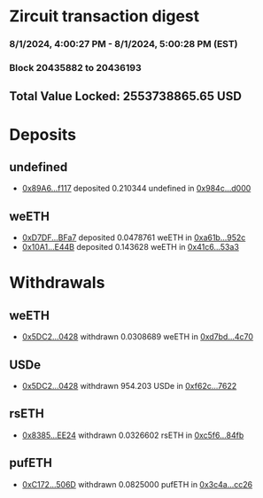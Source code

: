 # Zircuit transaction digest
### 8/1/2024, 4:00:27 PM - 8/1/2024, 5:00:28 PM (EST)
### Block 20435882 to 20436193

## Total Value Locked: 2553738865.65 USD

# Deposits
## undefined
- [0x89A6...f117](https://etherscan.io/address/0x89A64d05d02760cb1C8Fb5848a250e464449f117) deposited 0.210344 undefined in [0x984c...d000](https://etherscan.io/tx/0x89A64d05d02760cb1C8Fb5848a250e464449f117)
## weETH
- [0xD7DF...BFa7](https://etherscan.io/address/0xD7DF7E085214743530afF339aFC420c7c720BFa7) deposited 0.0478761 weETH in [0xa61b...952c](https://etherscan.io/tx/0xD7DF7E085214743530afF339aFC420c7c720BFa7)
- [0x10A1...E44B](https://etherscan.io/address/0x10A12072200c9442874555D2dE8a9D7149e9E44B) deposited 0.143628 weETH in [0x41c6...53a3](https://etherscan.io/tx/0x10A12072200c9442874555D2dE8a9D7149e9E44B)
# Withdrawals
## weETH
- [0x5DC2...0428](https://etherscan.io/address/0x5DC2C366706bf35CeccC1B2EacA8B19Cc9170428) withdrawn 0.0308689 weETH in [0xd7bd...4c70](https://etherscan.io/tx/0x5DC2C366706bf35CeccC1B2EacA8B19Cc9170428)
## USDe
- [0x5DC2...0428](https://etherscan.io/address/0x5DC2C366706bf35CeccC1B2EacA8B19Cc9170428) withdrawn 954.203 USDe in [0xf62c...7622](https://etherscan.io/tx/0x5DC2C366706bf35CeccC1B2EacA8B19Cc9170428)
## rsETH
- [0x8385...EE24](https://etherscan.io/address/0x83859Fb4c182d18AC1C1ff82177D2115FcF8EE24) withdrawn 0.0326602 rsETH in [0xc5f6...84fb](https://etherscan.io/tx/0x83859Fb4c182d18AC1C1ff82177D2115FcF8EE24)
## pufETH
- [0xC172...506D](https://etherscan.io/address/0xC172C610D76e51b3aC874b94182853F61642506D) withdrawn 0.0825000 pufETH in [0x3c4a...cc26](https://etherscan.io/tx/0xC172C610D76e51b3aC874b94182853F61642506D)
